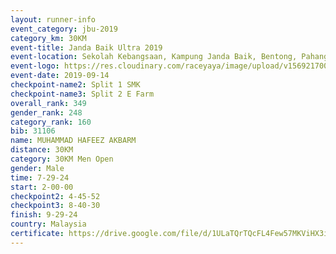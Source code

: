 ```yaml
---
layout: runner-info 
event_category: jbu-2019 
category_km: 30KM 
event-title: Janda Baik Ultra 2019
event-location: Sekolah Kebangsaan, Kampung Janda Baik, Bentong, Pahang, Malaysia 
event-logo: https://res.cloudinary.com/raceyaya/image/upload/v1569217009/logo/janda-baik_vch1pc.jpg 
event-date: 2019-09-14 
checkpoint-name2: Split 1 SMK 
checkpoint-name3: Split 2 E Farm 
overall_rank: 349
gender_rank: 248
category_rank: 160
bib: 31106
name: MUHAMMAD HAFEEZ AKBARM
distance: 30KM
category: 30KM Men Open
gender: Male
time: 7-29-24
start: 2-00-00
checkpoint2: 4-45-52
checkpoint3: 8-40-30
finish: 9-29-24
country: Malaysia
certificate: https://drive.google.com/file/d/1ULaTQrTQcFL4Few57MKViHX3i23m_qU4/view?usp=sharing
---
```

